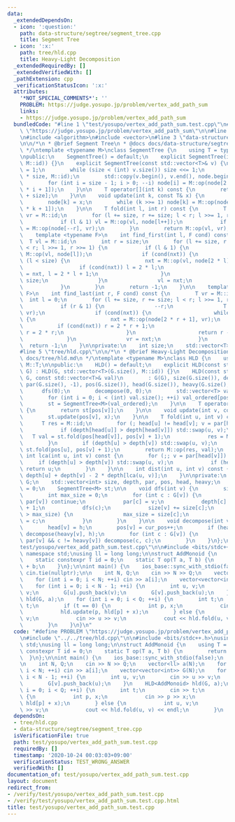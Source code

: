 ```yaml
---
data:
  _extendedDependsOn:
  - icon: ':question:'
    path: data-structure/segtree/segment_tree.cpp
    title: Segment Tree
  - icon: ':x:'
    path: tree/hld.cpp
    title: Heavy-Light Decomposition
  _extendedRequiredBy: []
  _extendedVerifiedWith: []
  _pathExtension: cpp
  _verificationStatusIcon: ':x:'
  attributes:
    '*NOT_SPECIAL_COMMENTS*': ''
    PROBLEM: https://judge.yosupo.jp/problem/vertex_add_path_sum
    links:
    - https://judge.yosupo.jp/problem/vertex_add_path_sum
  bundledCode: "#line 1 \"test/yosupo/vertex_add_path_sum.test.cpp\"\n#define PROBLEM\
    \ \"https://judge.yosupo.jp/problem/vertex_add_path_sum\"\n\n#line 2 \"tree/hld.cpp\"\
    \n#include <algorithm>\n#include <vector>\n#line 3 \"data-structure/segtree/segment_tree.cpp\"\
    \n\n/*\n * @brief Segment Tree\n * @docs docs/data-structure/segtree/segment_tree.md\n\
    \ */\ntemplate <typename M>\nclass SegmentTree {\n    using T = typename M::T;\n\
    \npublic:\n    SegmentTree() = default;\n    explicit SegmentTree(int n): SegmentTree(std::vector<T>(n,\
    \ M::id)) {}\n    explicit SegmentTree(const std::vector<T>& v) {\n        size\
    \ = 1;\n        while (size < (int) v.size()) size <<= 1;\n        node.resize(2\
    \ * size, M::id);\n        std::copy(v.begin(), v.end(), node.begin() + size);\n\
    \        for (int i = size - 1; i > 0; --i) node[i] = M::op(node[2 * i], node[2\
    \ * i + 1]);\n    }\n\n    T operator[](int k) const {\n        return node[k\
    \ + size];\n    }\n\n    void update(int k, const T& x) {\n        k += size;\n\
    \        node[k] = x;\n        while (k >>= 1) node[k] = M::op(node[2 * k], node[2\
    \ * k + 1]);\n    }\n\n    T fold(int l, int r) const {\n        T vl = M::id,\
    \ vr = M::id;\n        for (l += size, r += size; l < r; l >>= 1, r >>= 1) {\n\
    \            if (l & 1) vl = M::op(vl, node[l++]);\n            if (r & 1) vr\
    \ = M::op(node[--r], vr);\n        }\n        return M::op(vl, vr);\n    }\n\n\
    \    template <typename F>\n    int find_first(int l, F cond) const {\n      \
    \  T vl = M::id;\n        int r = size;\n        for (l += size, r += size; l\
    \ < r; l >>= 1, r >>= 1) {\n            if (l & 1) {\n                T nxt =\
    \ M::op(vl, node[l]);\n                if (cond(nxt)) {\n                    while\
    \ (l < size) {\n                        nxt = M::op(vl, node[2 * l]);\n      \
    \                  if (cond(nxt)) l = 2 * l;\n                        else vl\
    \ = nxt, l = 2 * l + 1;\n                    }\n                    return l -\
    \ size;\n                }\n                vl = nxt;\n                ++l;\n\
    \            }\n        }\n        return -1;\n    }\n\n    template <typename\
    \ F>\n    int find_last(int r, F cond) const {\n        T vr = M::id;\n      \
    \  int l = 0;\n        for (l += size, r += size; l < r; l >>= 1, r >>= 1) {\n\
    \            if (r & 1) {\n                --r;\n                T nxt = M::op(node[r],\
    \ vr);\n                if (cond(nxt)) {\n                    while (r < size)\
    \ {\n                        nxt = M::op(node[2 * r + 1], vr);\n             \
    \           if (cond(nxt)) r = 2 * r + 1;\n                        else vr = nxt,\
    \ r = 2 * r;\n                    }\n                    return r - size;\n  \
    \              }\n                vr = nxt;\n            }\n        }\n      \
    \  return -1;\n    }\n\nprivate:\n    int size;\n    std::vector<T> node;\n};\n\
    #line 5 \"tree/hld.cpp\"\n\n/*\n * @brief Heavy-Light Decomposition\n * @docs\
    \ docs/tree/hld.md\n */\ntemplate <typename M>\nclass HLD {\n    using T = typename\
    \ M::T;\n\npublic:\n    HLD() = default;\n    explicit HLD(const std::vector<std::vector<int>>&\
    \ G) : HLD(G, std::vector<T>(G.size(), M::id)) {}\n    HLD(const std::vector<std::vector<int>>&\
    \ G, const std::vector<T>& val)\n        : G(G), size(G.size()), depth(G.size()),\
    \ par(G.size(), -1), pos(G.size()), head(G.size()), heavy(G.size(), -1) {\n  \
    \      dfs(0);\n        decompose(0, 0);\n        std::vector<T> val_ordered(val.size());\n\
    \        for (int i = 0; i < (int) val.size(); ++i) val_ordered[pos[i]] = val[i];\n\
    \        st = SegmentTree<M>(val_ordered);\n    }\n\n    T operator[](int v) const\
    \ {\n        return st[pos[v]];\n    }\n\n    void update(int v, const T& x) {\n\
    \        st.update(pos[v], x);\n    }\n\n    T fold(int u, int v) const {\n  \
    \      T res = M::id;\n        for (; head[u] != head[v]; v = par[head[v]]) {\n\
    \            if (depth[head[u]] > depth[head[v]]) std::swap(u, v);\n         \
    \   T val = st.fold(pos[head[v]], pos[v] + 1);\n            res = M::op(res, val);\n\
    \        }\n        if (depth[u] > depth[v]) std::swap(u, v);\n        T val =\
    \ st.fold(pos[u], pos[v] + 1);\n        return M::op(res, val);\n    }\n\n   \
    \ int lca(int u, int v) const {\n        for (;; v = par[head[v]]) {\n       \
    \     if (depth[u] > depth[v]) std::swap(u, v);\n            if (head[u] == head[v])\
    \ return u;\n        }\n    }\n\n    int dist(int u, int v) const {\n        return\
    \ depth[u] + depth[v] - 2 * depth[lca(u, v)];\n    }\n\nprivate:\n    std::vector<std::vector<int>>\
    \ G;\n    std::vector<int> size, depth, par, pos, head, heavy;\n    int cur_pos\
    \ = 0;\n    SegmentTree<M> st;\n\n    void dfs(int v) {\n        size[v] = 1;\n\
    \        int max_size = 0;\n        for (int c : G[v]) {\n            if (c ==\
    \ par[v]) continue;\n            par[c] = v;\n            depth[c] = depth[v]\
    \ + 1;\n            dfs(c);\n            size[v] += size[c];\n            if (size[c]\
    \ > max_size) {\n                max_size = size[c];\n                heavy[v]\
    \ = c;\n            }\n        }\n    }\n\n    void decompose(int v, int h) {\n\
    \        head[v] = h;\n        pos[v] = cur_pos++;\n        if (heavy[v] != -1)\
    \ decompose(heavy[v], h);\n        for (int c : G[v]) {\n            if (c !=\
    \ par[v] && c != heavy[v]) decompose(c, c);\n        }\n    }\n};\n#line 4 \"\
    test/yosupo/vertex_add_path_sum.test.cpp\"\n\n#include <bits/stdc++.h>\nusing\
    \ namespace std;\nusing ll = long long;\n\nstruct AddMonoid {\n    using T = ll;\n\
    \    static constexpr T id = 0;\n    static T op(T a, T b) {\n        return a\
    \ + b;\n    }\n};\n\nint main() {\n    ios_base::sync_with_stdio(false);\n   \
    \ cin.tie(nullptr);\n\n    int N, Q;\n    cin >> N >> Q;\n    vector<ll> a(N);\n\
    \    for (int i = 0; i < N; ++i) cin >> a[i];\n    vector<vector<int>> G(N);\n\
    \    for (int i = 0; i < N - 1; ++i) {\n        int u, v;\n        cin >> u >>\
    \ v;\n        G[u].push_back(v);\n        G[v].push_back(u);\n    }\n    HLD<AddMonoid>\
    \ hld(G, a);\n    for (int i = 0; i < Q; ++i) {\n        int t;\n        cin >>\
    \ t;\n        if (t == 0) {\n            int p, x;\n            cin >> p >> x;\n\
    \            hld.update(p, hld[p] + x);\n        } else {\n            int u,\
    \ v;\n            cin >> u >> v;\n            cout << hld.fold(u, v) << endl;\n\
    \        }\n    }\n}\n"
  code: "#define PROBLEM \"https://judge.yosupo.jp/problem/vertex_add_path_sum\"\n\
    \n#include \"../../tree/hld.cpp\"\n\n#include <bits/stdc++.h>\nusing namespace\
    \ std;\nusing ll = long long;\n\nstruct AddMonoid {\n    using T = ll;\n    static\
    \ constexpr T id = 0;\n    static T op(T a, T b) {\n        return a + b;\n  \
    \  }\n};\n\nint main() {\n    ios_base::sync_with_stdio(false);\n    cin.tie(nullptr);\n\
    \n    int N, Q;\n    cin >> N >> Q;\n    vector<ll> a(N);\n    for (int i = 0;\
    \ i < N; ++i) cin >> a[i];\n    vector<vector<int>> G(N);\n    for (int i = 0;\
    \ i < N - 1; ++i) {\n        int u, v;\n        cin >> u >> v;\n        G[u].push_back(v);\n\
    \        G[v].push_back(u);\n    }\n    HLD<AddMonoid> hld(G, a);\n    for (int\
    \ i = 0; i < Q; ++i) {\n        int t;\n        cin >> t;\n        if (t == 0)\
    \ {\n            int p, x;\n            cin >> p >> x;\n            hld.update(p,\
    \ hld[p] + x);\n        } else {\n            int u, v;\n            cin >> u\
    \ >> v;\n            cout << hld.fold(u, v) << endl;\n        }\n    }\n}"
  dependsOn:
  - tree/hld.cpp
  - data-structure/segtree/segment_tree.cpp
  isVerificationFile: true
  path: test/yosupo/vertex_add_path_sum.test.cpp
  requiredBy: []
  timestamp: '2020-10-24 00:03:03+09:00'
  verificationStatus: TEST_WRONG_ANSWER
  verifiedWith: []
documentation_of: test/yosupo/vertex_add_path_sum.test.cpp
layout: document
redirect_from:
- /verify/test/yosupo/vertex_add_path_sum.test.cpp
- /verify/test/yosupo/vertex_add_path_sum.test.cpp.html
title: test/yosupo/vertex_add_path_sum.test.cpp
---
```

